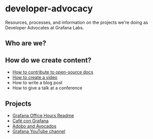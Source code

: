 # developer-advocacy
Resources, processes, and information on the projects we're doing as Developer Advocates at Grafana Labs.

## Who are we?



## How do we create content?

- [How to contribute to open-source docs](How%20to%20contribute%20to%20open-source%20docs.md)
- [How to create a video](How%20to%20create%20a%20video.md)
- How to write a blog post
- How to give a talk at a conference

## Projects

- [Grafana Office Hours Readme](projects/Grafana%20Office%20Hours/Grafana%20Office%20Hours%20Readme.md)
- [Café con Grafana](projects/CafeConGrafana/README.md)
- [Adobo and Avocados](projects/Adobo%20and%20Avocados/Adobo%20and%20Avocados%20README.md)
- [Grafana YouTube channel](Grafana%20YouTube%20channel.md)